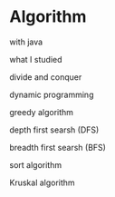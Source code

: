 # Algorithm
with java

what I studied

divide and conquer

dynamic programming

greedy algorithm

depth first searsh (DFS)

breadth first searsh (BFS)

sort algorithm

Kruskal algorithm
